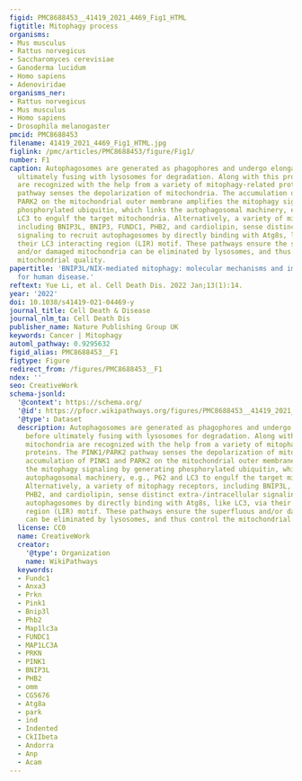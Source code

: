 ```yaml
---
figid: PMC8688453__41419_2021_4469_Fig1_HTML
figtitle: Mitophagy process
organisms:
- Mus musculus
- Rattus norvegicus
- Saccharomyces cerevisiae
- Ganoderma lucidum
- Homo sapiens
- Adenoviridae
organisms_ner:
- Rattus norvegicus
- Mus musculus
- Homo sapiens
- Drosophila melanogaster
pmcid: PMC8688453
filename: 41419_2021_4469_Fig1_HTML.jpg
figlink: /pmc/articles/PMC8688453/figure/Fig1/
number: F1
caption: Autophagosomes are generated as phagophores and undergo elongation before
  ultimately fusing with lysosomes for degradation. Along with this process, mitochondria
  are recognized with the help from a variety of mitophagy-related proteins. The PINK1/PARK2
  pathway senses the depolarization of mitochondria. The accumulation of PINK1 and
  PARK2 on the mitochondrial outer membrane amplifies the mitophagy signaling by generating
  phosphorylated ubiquitin, which links the autophagosomal machinery, e.g., P62 and
  LC3 to engulf the target mitochondria. Alternatively, a variety of mitophagy receptors,
  including BNIP3L, BNIP3, FUNDC1, PHB2, and cardiolipin, sense distinct extra-/intracellular
  signaling to recruit autophagosomes by directly binding with Atg8s, like LC3, via
  their LC3 interacting region (LIR) motif. These pathways ensure the superfluous
  and/or damaged mitochondria can be eliminated by lysosomes, and thus control the
  mitochondrial quality.
papertitle: 'BNIP3L/NIX-mediated mitophagy: molecular mechanisms and implications
  for human disease.'
reftext: Yue Li, et al. Cell Death Dis. 2022 Jan;13(1):14.
year: '2022'
doi: 10.1038/s41419-021-04469-y
journal_title: Cell Death & Disease
journal_nlm_ta: Cell Death Dis
publisher_name: Nature Publishing Group UK
keywords: Cancer | Mitophagy
automl_pathway: 0.9295632
figid_alias: PMC8688453__F1
figtype: Figure
redirect_from: /figures/PMC8688453__F1
ndex: ''
seo: CreativeWork
schema-jsonld:
  '@context': https://schema.org/
  '@id': https://pfocr.wikipathways.org/figures/PMC8688453__41419_2021_4469_Fig1_HTML.html
  '@type': Dataset
  description: Autophagosomes are generated as phagophores and undergo elongation
    before ultimately fusing with lysosomes for degradation. Along with this process,
    mitochondria are recognized with the help from a variety of mitophagy-related
    proteins. The PINK1/PARK2 pathway senses the depolarization of mitochondria. The
    accumulation of PINK1 and PARK2 on the mitochondrial outer membrane amplifies
    the mitophagy signaling by generating phosphorylated ubiquitin, which links the
    autophagosomal machinery, e.g., P62 and LC3 to engulf the target mitochondria.
    Alternatively, a variety of mitophagy receptors, including BNIP3L, BNIP3, FUNDC1,
    PHB2, and cardiolipin, sense distinct extra-/intracellular signaling to recruit
    autophagosomes by directly binding with Atg8s, like LC3, via their LC3 interacting
    region (LIR) motif. These pathways ensure the superfluous and/or damaged mitochondria
    can be eliminated by lysosomes, and thus control the mitochondrial quality.
  license: CC0
  name: CreativeWork
  creator:
    '@type': Organization
    name: WikiPathways
  keywords:
  - Fundc1
  - Anxa3
  - Prkn
  - Pink1
  - Bnip3l
  - Phb2
  - Map1lc3a
  - FUNDC1
  - MAP1LC3A
  - PRKN
  - PINK1
  - BNIP3L
  - PHB2
  - omm
  - CG5676
  - Atg8a
  - park
  - ind
  - Indented
  - CkIIbeta
  - Andorra
  - Anp
  - Acam
---
```

